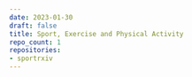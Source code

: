 ```yaml
---
date: 2023-01-30
draft: false
title: Sport, Exercise and Physical Activity
repo_count: 1
repositories:
- sportrxiv
---
```



